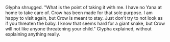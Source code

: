 Glypha shrugged. "What is the point of taking it with me. I have no Yana at home to take care of. Crow has been made for that sole purpose. I am happy to visit again, but Crow is meant to stay. Just don't try to not look as if you threaten the baby. I know that seems hard for a giant snake, but Crow will not like anyone threatening your child." Glypha explained, without explaining anything really.